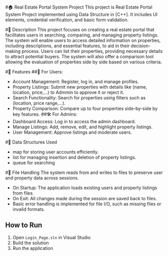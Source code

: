 #🏠 Real Estate Portal System Project 
This project is Real Estate Portal System Project implemented using Data Structure in [C++]. It includes UI elements, credential verification, and basic form validation.


#📌 Description
This project focuses on creating a real estate portal that facilitates users in searching, comparing, and managing property listings.
The system will enable users to access detailed information on properties, including descriptions, and essential features, to aid in their decision-making process.
Users can list their properties, providing necessary details to attract potential buyers.
The system will also offer a comparison tool allowing the evaluation of properties side by side based on various criteria.


#🚀 Features
##🔐 For Users:
- Account Management: Register, log in, and manage profiles.
- Property Listings: Submit new properties with details like (name, location, price,...) to Admmin to approve it or reject it.
- Search Functionality: Search for properties using filters such as (location, price range,...).
- Property Comparison: Compare up to four properties side-by-side by key features.
##🛠️ For Admins:
- Dashboard Access: Log in to access the admin dashboard.
- Manage Listings: Add, remove, edit, and highlight property listings.
- User Management: Approve listings and moderate users.


#💾 Data Structures Used
- map for storing user accounts efficiently.
- list for managing insertion and deletion of property listings.
- queue for searching

#📂 File Handling
The system reads from and writes to files to preserve user and property data across sessions.
- On Startup: The application loads existing users and property listings from files.
- On Exit: All changes made during the session are saved back to files.
- Basic error handling is implemented for file I/O, such as missing files or invalid formats.


## How to Run
1. Open `Login_Page.sln` in Visual Studio
2. Build the solution
3. Run the application
